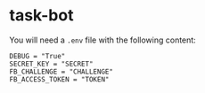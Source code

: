 # task-bot

You will need a ```.env``` file with the following content: 

```
DEBUG = "True"
SECRET_KEY = "SECRET"
FB_CHALLENGE = "CHALLENGE"
FB_ACCESS_TOKEN = "TOKEN"
```
